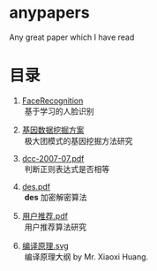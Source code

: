 # anypapers
Any great paper which I have read
 
目录 
======  
1. [FaceRecognition](https://github.com/Guguant/anypapers/tree/master/FaceRecognition)  
  基于学习的人脸识别  
 
2. [基因数据挖掘方案](https://github.com/Guguant/anypapers/tree/master/基因数据挖掘方案)  
  极大团模式的基因挖掘方法研究  
    
3. [dcc-2007-07.pdf](https://github.com/Guguant/anypapers/blob/master/dcc-2007-07.pdf)  
  判断正则表达式是否相等  
  
4. [des.pdf](https://github.com/Guguant/anypapers/blob/master/des.pdf)  
  **des** 加密解密算法
  
5. [用户推荐.pdf](https://github.com/Guguant/anypapers/blob/master/用户推荐.pdf)  
  用户推荐算法研究  
  
6. [编译原理.svg](https://github.com/Guguant/anypapers/blob/master/编译原理.svg)  
  编译原理大纲 by Mr. Xiaoxi Huang.  
